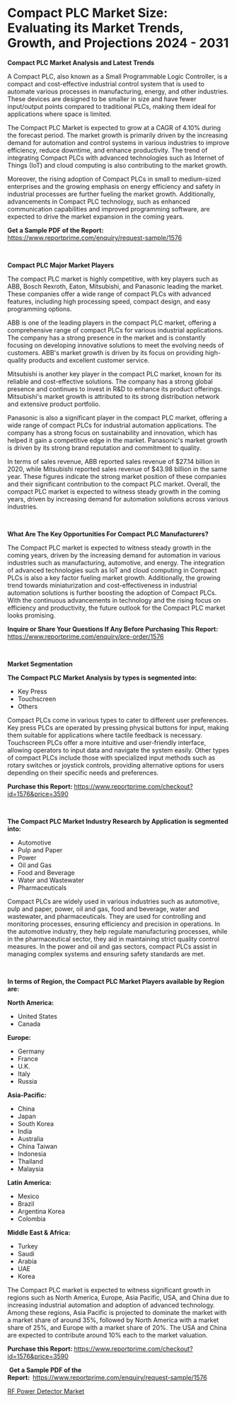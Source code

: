 <p><h1>Compact PLC Market Size: Evaluating its Market Trends, Growth, and Projections 2024 - 2031</h1></p><p><strong>Compact PLC Market Analysis and Latest Trends</strong></p>
<p><p>A Compact PLC, also known as a Small Programmable Logic Controller, is a compact and cost-effective industrial control system that is used to automate various processes in manufacturing, energy, and other industries. These devices are designed to be smaller in size and have fewer input/output points compared to traditional PLCs, making them ideal for applications where space is limited.</p><p>The Compact PLC Market is expected to grow at a CAGR of 4.10% during the forecast period. The market growth is primarily driven by the increasing demand for automation and control systems in various industries to improve efficiency, reduce downtime, and enhance productivity. The trend of integrating Compact PLCs with advanced technologies such as Internet of Things (IoT) and cloud computing is also contributing to the market growth.</p><p>Moreover, the rising adoption of Compact PLCs in small to medium-sized enterprises and the growing emphasis on energy efficiency and safety in industrial processes are further fueling the market growth. Additionally, advancements in Compact PLC technology, such as enhanced communication capabilities and improved programming software, are expected to drive the market expansion in the coming years.</p></p>
<p><strong>Get a Sample PDF of the Report:&nbsp;</strong> <a href="https://www.reportprime.com/enquiry/request-sample/1576">https://www.reportprime.com/enquiry/request-sample/1576</a></p>
<p>&nbsp;</p>
<p><strong>Compact PLC Major Market Players</strong></p>
<p><p>The compact PLC market is highly competitive, with key players such as ABB, Bosch Rexroth, Eaton, Mitsubishi, and Panasonic leading the market. These companies offer a wide range of compact PLCs with advanced features, including high processing speed, compact design, and easy programming options.</p><p>ABB is one of the leading players in the compact PLC market, offering a comprehensive range of compact PLCs for various industrial applications. The company has a strong presence in the market and is constantly focusing on developing innovative solutions to meet the evolving needs of customers. ABB's market growth is driven by its focus on providing high-quality products and excellent customer service.</p><p>Mitsubishi is another key player in the compact PLC market, known for its reliable and cost-effective solutions. The company has a strong global presence and continues to invest in R&D to enhance its product offerings. Mitsubishi's market growth is attributed to its strong distribution network and extensive product portfolio.</p><p>Panasonic is also a significant player in the compact PLC market, offering a wide range of compact PLCs for industrial automation applications. The company has a strong focus on sustainability and innovation, which has helped it gain a competitive edge in the market. Panasonic's market growth is driven by its strong brand reputation and commitment to quality.</p><p>In terms of sales revenue, ABB reported sales revenue of $27.14 billion in 2020, while Mitsubishi reported sales revenue of $43.98 billion in the same year. These figures indicate the strong market position of these companies and their significant contribution to the compact PLC market. Overall, the compact PLC market is expected to witness steady growth in the coming years, driven by increasing demand for automation solutions across various industries.</p></p>
<p>&nbsp;</p>
<p><strong>What Are The Key Opportunities For Compact PLC Manufacturers?</strong></p>
<p><p>The Compact PLC market is expected to witness steady growth in the coming years, driven by the increasing demand for automation in various industries such as manufacturing, automotive, and energy. The integration of advanced technologies such as IoT and cloud computing in Compact PLCs is also a key factor fueling market growth. Additionally, the growing trend towards miniaturization and cost-effectiveness in industrial automation solutions is further boosting the adoption of Compact PLCs. With the continuous advancements in technology and the rising focus on efficiency and productivity, the future outlook for the Compact PLC market looks promising.</p></p>
<p><strong>Inquire or Share Your Questions If Any Before Purchasing This Report:</strong> <a href="https://www.reportprime.com/enquiry/pre-order/1576">https://www.reportprime.com/enquiry/pre-order/1576</a></p>
<p>&nbsp;</p>
<p><strong>Market Segmentation</strong></p>
<p><strong>The Compact PLC Market Analysis by types is segmented into:</strong></p>
<p><ul><li>Key Press</li><li>Touchscreen</li><li>Others</li></ul></p>
<p><p>Compact PLCs come in various types to cater to different user preferences. Key press PLCs are operated by pressing physical buttons for input, making them suitable for applications where tactile feedback is necessary. Touchscreen PLCs offer a more intuitive and user-friendly interface, allowing operators to input data and navigate the system easily. Other types of compact PLCs include those with specialized input methods such as rotary switches or joystick controls, providing alternative options for users depending on their specific needs and preferences.</p></p>
<p><strong>Purchase this Report:&nbsp;</strong><a href="https://www.reportprime.com/checkout?id=1576&price=3590">https://www.reportprime.com/checkout?id=1576&price=3590</a></p>
<p>&nbsp;</p>
<p><strong>The Compact PLC Market Industry Research by Application is segmented into:</strong></p>
<p><ul><li>Automotive</li><li>Pulp and Paper</li><li>Power</li><li>Oil and Gas</li><li>Food and Beverage</li><li>Water and Wastewater</li><li>Pharmaceuticals</li></ul></p>
<p><p>Compact PLCs are widely used in various industries such as automotive, pulp and paper, power, oil and gas, food and beverage, water and wastewater, and pharmaceuticals. They are used for controlling and monitoring processes, ensuring efficiency and precision in operations. In the automotive industry, they help regulate manufacturing processes, while in the pharmaceutical sector, they aid in maintaining strict quality control measures. In the power and oil and gas sectors, compact PLCs assist in managing complex systems and ensuring safety standards are met.</p></p>
<p>&nbsp;</p>
<p><strong>In terms of Region, the Compact PLC Market Players available by Region are:</strong></p>
<p>
    <p> <strong> North America: </strong>
        <ul>
            <li>United States</li>
            <li>Canada</li>
        </ul>
        </p> 
    <p> <strong> Europe: </strong>
        <ul>
            <li>Germany</li>
            <li>France</li>
            <li>U.K.</li>
            <li>Italy</li>
            <li>Russia</li>
        </ul>
        </p> 
    <p> <strong> Asia-Pacific: </strong>
        <ul>
            <li>China</li>
            <li>Japan</li>
            <li>South Korea</li>
            <li>India</li>
            <li>Australia</li>
            <li>China Taiwan</li>
            <li>Indonesia</li>
            <li>Thailand</li>
            <li>Malaysia</li>
        </ul>
        </p> 
    <p> <strong> Latin America: </strong>
        <ul>
            <li>Mexico</li>
            <li>Brazil</li>
            <li>Argentina Korea</li>
            <li>Colombia</li>
        </ul>
        </p> 
    <p> <strong> Middle East & Africa: </strong>
        <ul>
            <li>Turkey</li>
            <li>Saudi</li>
            <li>Arabia</li>
            <li>UAE</li>
            <li>Korea</li>
        </ul>
    </p>
    </p>
<p><p>The Compact PLC market is expected to witness significant growth in regions such as North America, Europe, Asia Pacific, USA, and China due to increasing industrial automation and adoption of advanced technology. Among these regions, Asia Pacific is projected to dominate the market with a market share of around 35%, followed by North America with a market share of 25%, and Europe with a market share of 20%. The USA and China are expected to contribute around 10% each to the market valuation.</p></p>
<p><strong>Purchase this Report: </strong><a href="https://www.reportprime.com/checkout?id=1576&price=3590">https://www.reportprime.com/checkout?id=1576&price=3590</a></p>
<p>&nbsp;<strong>Get a Sample PDF of the Report:&nbsp;&nbsp;</strong><a href="https://www.reportprime.com/enquiry/request-sample/1576">https://www.reportprime.com/enquiry/request-sample/1576</a></p>
<p><strong></strong></p>
<p><p><a href="https://github.com/changoleonlaverguenzanoexiste/Market-Research-Report-List-2/blob/main/rf-power-detector-market.md">RF Power Detector Market</a></p></p>